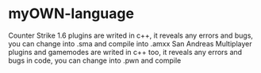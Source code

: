 # myOWN-language

Counter Strike 1.6 plugins are writed in c++, it reveals any errors and bugs, you can change into .sma and compile into .amxx
San Andreas Multiplayer plugins and gamemodes are writed in c++ too, it reveals any errors and bugs in code, you can change into .pwn and compile
